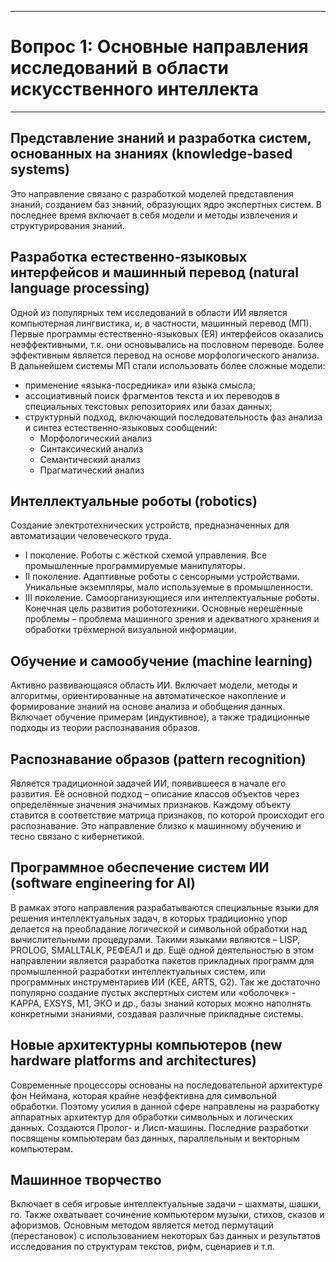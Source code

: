 ___
# Вопрос 1: Основные направления исследований в области искусственного интеллекта
___

## Представление знаний и разработка систем, основанных на знаниях (knowledge-based systems)

Это направление связано с разработкой моделей представления знаний, созданием баз знаний, образующих ядро экспертных систем. В последнее время включает в себя модели и методы извлечения и структурирования знаний.

## Разработка естественно-языковых интерфейсов и машинный перевод (natural language processing)

Одной из популярных тем исследований в области ИИ является компьютерная лингвистика, и, в частности, машинный перевод (МП). Первые программы естественно-языковых (ЕЯ) интерфейсов оказались неэффективными, т.к. они основывались на пословном переводе. Более эффективным является перевод на основе морфологического анализа. В дальнейшем системы МП стали использовать более сложные модели:
* применение «языка-посредника» или языка смысла;
* ассоциативный поиск фрагментов текста и их переводов в специальных текстовых репозиториях или базах данных;
* структурный подход, включающий последовательность фаз анализа и синтез естественно-языковых сообщений:
   * Морфологический анализ
   * Синтаксический анализ
   * Семантический анализ
   * Прагматический анализ

## Интеллектуальные роботы (robotics)

Создание электротехнических устройств, предназначенных для автоматизации человеческого труда.
* I поколение. Роботы с жёсткой схемой управления. Все промышленные программируемые манипуляторы.
* II поколение. Адаптивные роботы с сенсорными устройствами. Уникальные экземпляры, мало используемые в промышленности.
* III поколение. Самоорганизующиеся или интеллектуальные роботы. Конечная цель развития робототехники. Основные нерешённые проблемы – проблема машинного зрения и адекватного хранения и обработки трёхмерной визуальной информации.

## Обучение и самообучение (machine learning)

Активно развивающаяся область ИИ. Включает модели, методы и алгоритмы, ориентированные на автоматическое накопление и формирование знаний на основе анализа и обобщения данных. Включает обучение примерам (индуктивное), а также традиционные подходы из теории распознавания образов.

## Распознавание образов (pattern recognition)

Является традиционной задачей ИИ, появившееся в начале его развития. Её основной подход – описание классов объектов через определённые значения значимых признаков. Каждому объекту ставится в соответствие матрица признаков, по которой происходит его распознавание. Это направление близко к машинному обучению и тесно связано с кибернетикой.

## Программное обеспечение систем ИИ (software engineering for AI)

В рамках этого направления разрабатываются специальные языки для решения интеллектуальных задач, в которых традиционно упор делается на преобладание логической и символьной обработки над вычислительными процедурами. Такими языками являются – LISP, PROLOG, SMALLTALK, РЕФЕАЛ и др. Ещё одной деятельностью в этом направлении является разработка пакетов прикладных программ для промышленной разработки интеллектуальных систем, или программных инструментариев ИИ (KEE, ARTS, G2). Так же достаточно популярно создание пустых экспертных систем или «оболочек» - KAPPA, EXSYS, M1, ЭКО и др., базы знаний которых можно наполнять конкретными знаниями, создавая различные прикладные системы.

## Новые архитектурны компьютеров (new hardware platforms and architectures)

Современные процессоры основаны на последовательной архитектуре фон Неймана, которая крайне неэффективна для символьной обработки. Поэтому усилия в данной сфере направлены на разработку аппаратных архитектур для обработки символьных и логических данных. Создаются Пролог- и Лисп-машины. Последние разработки посвящены компьютерам баз данных, параллельным и векторным компьютерам.

## Машинное творчество

Включает в себя игровые интеллектуальные задачи – шахматы, шашки, го. Также охватывает сочинение компьютером музыки, стихов, сказов и афоризмов. Основным методом является метод пермутаций (перестановок) с использованием некоторых баз данных и результатов исследования по структурам текстов, рифм, сценариев и т.п.